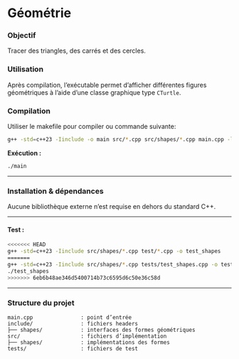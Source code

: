 # Géométrie

### Objectif

Tracer des triangles, des carrés et des cercles.

### Utilisation

Après compilation, l’exécutable permet d’afficher différentes figures géométriques à l’aide d’une classe graphique type `CTurtle`.

### Compilation

Utiliser le makefile pour compiler ou commande suivante:

```bash
g++ -std=c++23 -Iinclude -o main src/*.cpp src/shapes/*.cpp main.cpp -lgdi32 -luser32
```


**Exécution :**

```bash
./main
```

---

### Installation & dépendances

Aucune bibliothèque externe n’est requise en dehors du standard C++.

---


#### Test :

```bash
<<<<<<< HEAD
g++ -std=c++23 -Iinclude src/shapes/*.cpp test/*.cpp -o test_shapes
=======
g++ -std=c++23 -Iinclude src/shapes/*.cpp tests/test_shapes.cpp -o test_shapes
./test_shapes
>>>>>>> 6eb6b48ae346d5400714b73c6595d6c50e36c58d
```

---

### Structure du projet

```text
main.cpp               : point d’entrée
include/               : fichiers headers
├── shapes/            : interfaces des formes géométriques
src/                   : fichiers d’implémentation
├── shapes/            : implémentations des formes
tests/                 : fichiers de test
```
